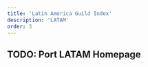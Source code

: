 ```yaml
---
title: 'Latin America Guild Index'
description: 'LATAM'
order: 3
---
```


## TODO: Port LATAM Homepage
